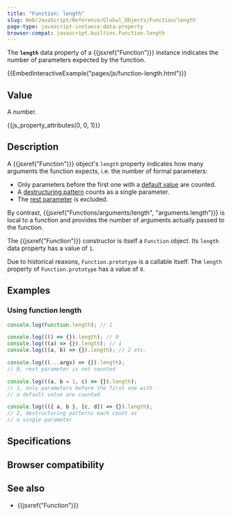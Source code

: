 ```yaml
---
title: "Function: length"
slug: Web/JavaScript/Reference/Global_Objects/Function/length
page-type: javascript-instance-data-property
browser-compat: javascript.builtins.Function.length
---
```




The **`length`** data property of a {{jsxref("Function")}} instance indicates the number of parameters expected by the function.

{{EmbedInteractiveExample("pages/js/function-length.html")}}

## Value

A number.

{{js_property_attributes(0, 0, 1)}}

## Description

A {{jsxref("Function")}} object's `length` property indicates how many arguments the function expects, i.e. the number of formal parameters:

- Only parameters before the first one with a [default value](/Web/JavaScript/Reference/Functions/Default_parameters) are counted.
- A [destructuring pattern](/Web/JavaScript/Reference/Operators/Destructuring_assignment) counts as a single parameter.
- The [rest parameter](/Web/JavaScript/Reference/Functions/rest_parameters) is excluded.

By contrast, {{jsxref("Functions/arguments/length", "arguments.length")}} is local to a function and provides the number of arguments actually passed to the function.

The {{jsxref("Function")}} constructor is itself a `Function` object. Its `length` data property has a value of `1`.

Due to historical reasons, `Function.prototype` is a callable itself. The `length` property of `Function.prototype` has a value of `0`.

## Examples

### Using function length

```js
console.log(Function.length); // 1

console.log((() => {}).length); // 0
console.log(((a) => {}).length); // 1
console.log(((a, b) => {}).length); // 2 etc.

console.log(((...args) => {}).length);
// 0, rest parameter is not counted

console.log(((a, b = 1, c) => {}).length);
// 1, only parameters before the first one with
// a default value are counted

console.log((({ a, b }, [c, d]) => {}).length);
// 2, destructuring patterns each count as
// a single parameter
```

## Specifications



## Browser compatibility



## See also

- {{jsxref("Function")}}
